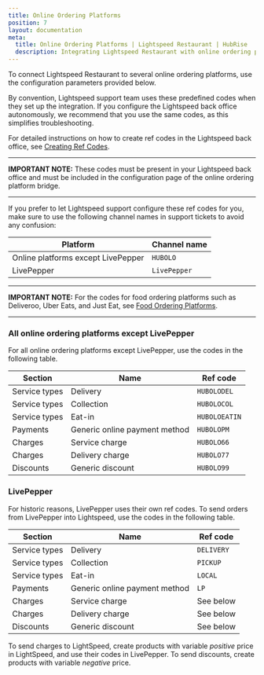 ```yaml
---
title: Online Ordering Platforms
position: 7
layout: documentation
meta:
  title: Online Ordering Platforms | Lightspeed Restaurant | HubRise
  description: Integrating Lightspeed Restaurant with online ordering platforms requires you to specify particular ref codes in the configuration page of the delivery platform bridge.
---
```


To connect Lightspeed Restaurant to several online ordering platforms, use the configuration parameters provided below.

By convention, Lightspeed support team uses these predefined codes when they set up the integration. If you configure the Lightspeed back office autonomously, we recommend that you use the same codes, as this simplifies troubleshooting.

For detailed instructions on how to create ref codes in the Lightspeed back office, see [Creating Ref Codes](/apps/lightspeed-restaurant/faqs/create-ref-codes).

---

**IMPORTANT NOTE:** These codes must be present in your Lightspeed back office and must be included in the configuration page of the online ordering platform bridge.

---

If you prefer to let Lightspeed support configure these ref codes for you, make sure to use the following channel names in support tickets to avoid any confusion:

| Platform                           | Channel name |
| ---------------------------------- | ------------ |
| Online platforms except LivePepper | `HUBOLO`     |
| LivePepper                         | `LivePepper` |

---

**IMPORTANT NOTE:** For the codes for food ordering platforms such as Deliveroo, Uber Eats, and Just Eat, see [Food Ordering Platforms](/apps/lightspeed-restaurant/food-ordering-platforms).

---

### All online ordering platforms except LivePepper

For all online ordering platforms except LivePepper, use the codes in the following table.

| Section       | Name                          | Ref code      |
| ------------- | ----------------------------- | ------------- |
| Service types | Delivery                      | `HUBOLODEL`   |
| Service types | Collection                    | `HUBOLOCOL`   |
| Service types | Eat-in                        | `HUBOLOEATIN` |
| Payments      | Generic online payment method | `HUBOLOPM`    |
| Charges       | Service charge                | `HUBOLO66`    |
| Charges       | Delivery charge               | `HUBOLO77`    |
| Discounts     | Generic discount              | `HUBOLO99`    |

### LivePepper

For historic reasons, LivePepper uses their own ref codes. To send orders from LivePepper into Lightspeed, use the codes in the following table.

| Section       | Name                          | Ref code   |
| ------------- | ----------------------------- | ---------- |
| Service types | Delivery                      | `DELIVERY` |
| Service types | Collection                    | `PICKUP`   |
| Service types | Eat-in                        | `LOCAL`    |
| Payments      | Generic online payment method | `LP`       |
| Charges       | Service charge                | See below  |
| Charges       | Delivery charge               | See below  |
| Discounts     | Generic discount              | See below  |

To send charges to LightSpeed, create products with variable _positive_ price in LightSpeed, and use their codes in LivePepper. To send discounts, create products with variable _negative_ price.
